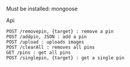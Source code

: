 Must be installed:
    mongoose

Api

    POST /removepin, {target} : remove a pin
    POST /addpin, JSON : add a pin
    POST /upload : uploads images
    POST /clearAll : removes all pins
    GET /pins : get all pins
    POST /singlepin, {target} : get a single pin


